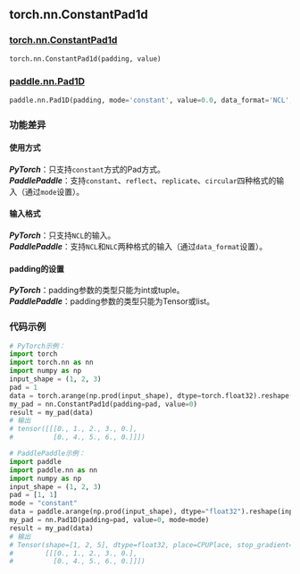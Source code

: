 ## torch.nn.ConstantPad1d
### [torch.nn.ConstantPad1d](https://pytorch.org/docs/stable/generated/torch.nn.ConstantPad1d.html?highlight=pad#torch.nn.ConstantPad1d)
```python
torch.nn.ConstantPad1d(padding, value)
```

### [paddle.nn.Pad1D](https://www.paddlepaddle.org.cn/documentation/docs/zh/api/paddle/nn/layer/common/Pad1D_cn.html#pad1d)
```python
paddle.nn.Pad1D(padding, mode='constant', value=0.0, data_format='NCL', name=None)
```

### 功能差异

#### 使用方式
***PyTorch***：只支持`constant`方式的Pad方式。  
***PaddlePaddle***：支持`constant`、`reflect`、`replicate`、`circular`四种格式的输入（通过`mode`设置）。

#### 输入格式
***PyTorch***：只支持`NCL`的输入。  
***PaddlePaddle***：支持`NCL`和`NLC`两种格式的输入（通过`data_format`设置）。

#### padding的设置
***PyTorch***：padding参数的类型只能为int或tuple。  
***PaddlePaddle***：padding参数的类型只能为Tensor或list。


### 代码示例
``` python
# PyTorch示例：
import torch
import torch.nn as nn
import numpy as np
input_shape = (1, 2, 3)
pad = 1
data = torch.arange(np.prod(input_shape), dtype=torch.float32).reshape(input_shape) + 1
my_pad = nn.ConstantPad1d(padding=pad, value=0)
result = my_pad(data)
# 输出
# tensor([[[0., 1., 2., 3., 0.],
#          [0., 4., 5., 6., 0.]]])
```

``` python
# PaddlePaddle示例：
import paddle
import paddle.nn as nn
import numpy as np
input_shape = (1, 2, 3)
pad = [1, 1]
mode = "constant"
data = paddle.arange(np.prod(input_shape), dtype="float32").reshape(input_shape) + 1
my_pad = nn.Pad1D(padding=pad, value=0, mode=mode)
result = my_pad(data)
# 输出
# Tensor(shape=[1, 2, 5], dtype=float32, place=CPUPlace, stop_gradient=True,
#        [[[0., 1., 2., 3., 0.],
#          [0., 4., 5., 6., 0.]]])
```
